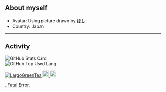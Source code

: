 About myself
- 
- Avatar: Using picture drawn by [ほし](https://www.pixiv.net/users/1198913) .
- Country: Japan
----



<!---

-->
</div>


## Activity
<div align="left">
 <img alt="GitHub Stats Card" src="https://github-readme-stats.vercel.app/api?username=LargoGreenTea&show_icons=true&count_private=true&theme=merko">
</div>
 <img alt ="GitHub Top Used Lang" src="https://github-readme-stats.vercel.app/api/top-langs/?username=LargoGreenTea&layout=compact&hide=html&theme=merko">
</div>

</div>
<p align="left"> 
  <a href="https://github.com/LargoGreenTea/LargoGreenTea">
    <img src="https://komarev.com/ghpvc/?username=LargoGreenTea" alt="LargoGreenTea" />
  </a>
  <a href="http://twitter.com/LargoGreenTea">
    <img height="20" src="https://img.shields.io/twitter/follow/LargoGreenTea?label=Twitter&logo=twitter&style=flat" />
  </a>
  <a href="https://github.com/LargoGreenTea">
    <img height="20" src="https://img.shields.io/github/followers/LargoGreenTea?label=follow&logo=github&style=flat" />
  
..Fatal Error.

